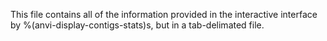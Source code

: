 This file contains all of the information provided in the interactive interface by %(anvi-display-contigs-stats)s, but in a tab-delimated file. 
